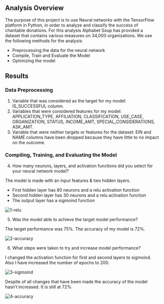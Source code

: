 ## Analysis Overview

The purpose of this project is to use Neural networks with the TensorFlow platform in Python, in order to analyze and classify the success of charitable donations. For this analysis Alphabet Soup  has provided a dataset that contains various measures on 34,000 organizations. 
We use the following methods for the analysis:
- Preprocessing the data for the neural network
- Compile, Train and Evaluate the Model
- Optimizing the model

## Results

### Data Preprocessing

1. Variable that was considered as the target for my model: IS_SUCCESSFUL column.
2. Variables that were considered features for my model: APPLICATION_TYPE, AFFILIATION, CLASSIFICATION, USE_CASE, ORGANIZATION, STATUS, INCOME_AMT, SPECIAL_CONSIDERATIONS, ASK_AMT.
3. Variable that were neither targets or features for the dataset: EIN and NAME columns have been dropped because they have little to no impact on the outcome.

### Compiling, Training, and Evaluating the Model

4. How many neurons, layers, and activation functions did you select for your neural network model?

The model is made with an input features & two hidden layers. 
- First hidden layer has 80 neurons and a relu activation function
- Second hidden layer has 30 neurons and a relu activation function
- The output layer has a sigmoind function

<img src="https://i.ibb.co/W2kn1dd/1-relu.png" alt="1-relu" border="0"> 

5. Was the model able to achieve the target model performance?

The target performance was 75%. The accuracy of my model is 72%. 

<img src="https://i.ibb.co/VTDJ02L/2-accuracy.png" alt="2-accuracy" border="0">

6. What steps were taken to try and increase model performance?

I changed the activation function for first and second layers to sigmoind. Also I have increased the number of epochs to 200. 

<img src="https://i.ibb.co/JBySPSY/3-sigmoind.png" alt="3-sigmoind" border="0">

Despite of all changes that have been made the accuracy of the model hasn’t increased. It is still at 72%.

<img src="https://i.ibb.co/txm8FDG/4-accuracy.png" alt="4-accuracy" border="0">
